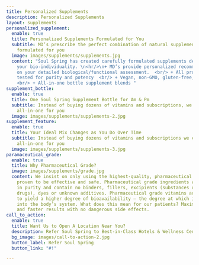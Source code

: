 ```yaml
---
title: Personalized Supplements
description: Personalized Supplements
layout: supplements
personalized_supplement:
  enable: true
  title: Personalized Supplements Formulated for You
  subtitle: MD’s prescribe the perfect combination of natural supplements specially
    formulated for you
  image: images/supplements/supplements.jpg
  content: "Soul Spring has created carefully formulated supplements designed to support
    your bio-individuality. \n<hr/>\n+ MD’s provide personalized recommendations based
    on your detailed biological/functional assessment.  <br/> + All products are third-party
    tested for purity and potency  <br/> + Vegan, non-GMO, gluten-free, and sugar-free
    <br/> + All-in-one bottle supplement blends "
supplement_bottle:
  enable: true
  title: One Soul Spring Supplement Bottle for Am & Pm
  subtitle: Instead of buying dozens of vitamins and subscriptions, we customize an
    all-in-one for you
  image: images/supplements/supplements-2.jpg
supplement_feature:
  enable: true
  title: Your Ideal Mix Changes as You Do Over Time
  subtitle: Instead of buying dozens of vitamins and subscriptions we customize an
    all-in-one for you
  image: images/supplements/supplements-3.jpg
paramaceutical_grade:
  enable: true
  title: Why Pharmaceutical Grade?
  image: images/supplements/grade.jpg
  content: We insist on only using the highest-quality, pharmaceutical grade nutrients
    proven to be effective and safe. Pharmaceutical grade ingredients are over 99%
    in purity and contain no binders, fillers, excipients (substances used to dilute
    drugs), dyes or unknown additives. Pharmaceutical grade vitamins are also formulated
    to yield a higher degree of bioavailability – the degree at which it is absorbed
    into the body’s system. What does this mean for our patients? Maximum health benefits
    and faster results with no dangerous side effects.
call_to_action:
  enable: true
  title: Want Us to Open A Location Near You?
  description: Refer Soul Spring to Best-in-Class Hotels & Wellness Centers
  bg_image: images/call-to-action-2.jpg
  button_label: Refer Soul Spring
  button_link: "#!"

---
```

